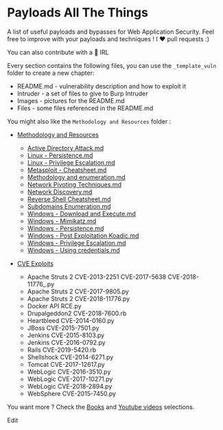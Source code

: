 # Payloads All The Things

A list of useful payloads and bypasses for Web Application Security.
Feel free to improve with your payloads and techniques !
I :heart: pull requests :)

You can also contribute with a :beers: IRL

Every section contains the following files, you can use the `_template_vuln` folder to create a new chapter:

- README.md - vulnerability description and how to exploit it
- Intruder - a set of files to give to Burp Intruder
- Images - pictures for the README.md
- Files - some files referenced in the README.md

You might also like the `Methodology and Resources` folder :

- [Methodology and Resources](https://github.com/swisskyrepo/PayloadsAllTheThings/blob/master/Methodology%20and%20Resources/)
  - [Active Directory Attack.md](https://github.com/swisskyrepo/PayloadsAllTheThings/blob/master/Methodology%20and%20Resources/Active%20Directory%20Attack.md)
  - [Linux - Persistence.md](https://github.com/swisskyrepo/PayloadsAllTheThings/blob/master/Methodology%20and%20Resources/Linux%20-%20Persistence.md)
  - [Linux - Privilege Escalation.md](https://github.com/swisskyrepo/PayloadsAllTheThings/blob/master/Methodology%20and%20Resources/Linux%20-%20Privilege%20Escalation.md)
  - [Metasploit - Cheatsheet.md](https://github.com/swisskyrepo/PayloadsAllTheThings/blob/master/Methodology%20and%20Resources/Metasploit%20-%20Cheatsheet.md)  
  - [Methodology and enumeration.md](https://github.com/swisskyrepo/PayloadsAllTheThings/blob/master/Methodology%20and%20Resources/Methodology%20and%20enumeration.md)
  - [Network Pivoting Techniques.md](https://github.com/swisskyrepo/PayloadsAllTheThings/blob/master/Methodology%20and%20Resources/Network%20Pivoting%20Techniques.md)
  - [Network Discovery.md](https://github.com/swisskyrepo/PayloadsAllTheThings/blob/master/Methodology%20and%20Resources/Network%20Discovery.md)
  - [Reverse Shell Cheatsheet.md](https://github.com/swisskyrepo/PayloadsAllTheThings/blob/master/Methodology%20and%20Resources/Reverse%20Shell%20Cheatsheet.md)
  - [Subdomains Enumeration.md](https://github.com/swisskyrepo/PayloadsAllTheThings/blob/master/Methodology%20and%20Resources/Subdomains%20Enumeration.md)
  - [Windows - Download and Execute.md](https://github.com/swisskyrepo/PayloadsAllTheThings/blob/master/Methodology%20and%20Resources/Windows%20-%20Download%20and%20Execute.md)
  - [Windows - Mimikatz.md](https://github.com/swisskyrepo/PayloadsAllTheThings/blob/master/Methodology%20and%20Resources/Windows%20-%20Mimikatz.md)
  - [Windows - Persistence.md](https://github.com/swisskyrepo/PayloadsAllTheThings/blob/master/Methodology%20and%20Resources/Windows%20-%20Persistence.md)
  - [Windows - Post Exploitation Koadic.md](https://github.com/swisskyrepo/PayloadsAllTheThings/blob/master/Methodology%20and%20Resources/Windows%20-%20Post%20Exploitation%20Koadic.md)
  - [Windows - Privilege Escalation.md](https://github.com/swisskyrepo/PayloadsAllTheThings/blob/master/Methodology%20and%20Resources/Windows%20-%20Privilege%20Escalation.md)
  - [Windows - Using credentials.md](https://github.com/swisskyrepo/PayloadsAllTheThings/blob/master/Methodology%20and%20Resources/Windows%20-%20Using%20credentials.md)

- [CVE Exploits](https://github.com/swisskyrepo/PayloadsAllTheThings/blob/master/CVE%20Exploits)
    - Apache Struts 2 CVE-2013-2251 CVE-2017-5638 CVE-2018-11776_.py
    - Apache Struts 2 CVE-2017-9805.py
    - Apache Struts 2 CVE-2018-11776.py
    - Docker API RCE.py
    - Drupalgeddon2 CVE-2018-7600.rb
    - Heartbleed CVE-2014-0160.py
    - JBoss CVE-2015-7501.py
    - Jenkins CVE-2015-8103.py
    - Jenkins CVE-2016-0792.py
    - Rails CVE-2019-5420.rb
    - Shellshock CVE-2014-6271.py
    - Tomcat CVE-2017-12617.py
    - WebLogic CVE-2016-3510.py
    - WebLogic CVE-2017-10271.py
    - WebLogic CVE-2018-2894.py
    - WebSphere CVE-2015-7450.py

You want more ? Check the [Books](https://github.com/swisskyrepo/PayloadsAllTheThings/blob/master/BOOKS.md) and [Youtube videos](https://github.com/swisskyrepo/PayloadsAllTheThings/blob/master/YOUTUBE.md) selections.

Edit
